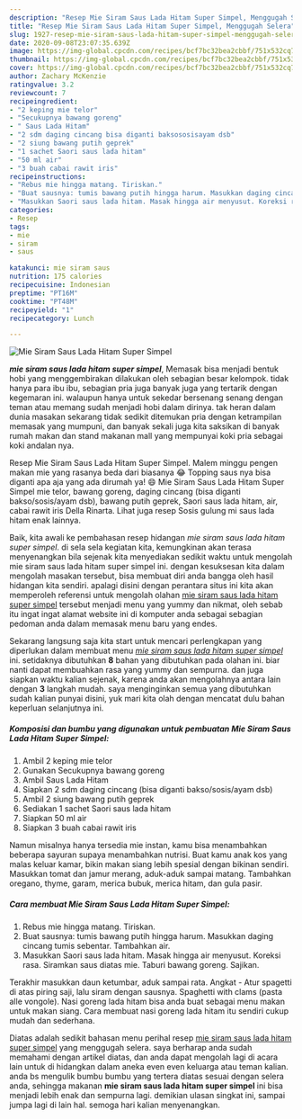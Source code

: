 ```yaml
---
description: "Resep Mie Siram Saus Lada Hitam Super Simpel, Menggugah Selera"
title: "Resep Mie Siram Saus Lada Hitam Super Simpel, Menggugah Selera"
slug: 1927-resep-mie-siram-saus-lada-hitam-super-simpel-menggugah-selera
date: 2020-09-08T23:07:35.639Z
image: https://img-global.cpcdn.com/recipes/bcf7bc32bea2cbbf/751x532cq70/mie-siram-saus-lada-hitam-super-simpel-foto-resep-utama.jpg
thumbnail: https://img-global.cpcdn.com/recipes/bcf7bc32bea2cbbf/751x532cq70/mie-siram-saus-lada-hitam-super-simpel-foto-resep-utama.jpg
cover: https://img-global.cpcdn.com/recipes/bcf7bc32bea2cbbf/751x532cq70/mie-siram-saus-lada-hitam-super-simpel-foto-resep-utama.jpg
author: Zachary McKenzie
ratingvalue: 3.2
reviewcount: 7
recipeingredient:
- "2 keping mie telor"
- "Secukupnya bawang goreng"
- " Saus Lada Hitam"
- "2 sdm daging cincang bisa diganti baksososisayam dsb"
- "2 siung bawang putih geprek"
- "1 sachet Saori saus lada hitam"
- "50 ml air"
- "3 buah cabai rawit iris"
recipeinstructions:
- "Rebus mie hingga matang. Tiriskan."
- "Buat sausnya: tumis bawang putih hingga harum. Masukkan daging cincang tumis sebentar. Tambahkan air."
- "Masukkan Saori saus lada hitam. Masak hingga air menyusut. Koreksi rasa. Siramkan saus diatas mie. Taburi bawang goreng. Sajikan."
categories:
- Resep
tags:
- mie
- siram
- saus

katakunci: mie siram saus 
nutrition: 175 calories
recipecuisine: Indonesian
preptime: "PT16M"
cooktime: "PT48M"
recipeyield: "1"
recipecategory: Lunch

---
```



![Mie Siram Saus Lada Hitam Super Simpel](https://img-global.cpcdn.com/recipes/bcf7bc32bea2cbbf/751x532cq70/mie-siram-saus-lada-hitam-super-simpel-foto-resep-utama.jpg)

<b><i>mie siram saus lada hitam super simpel</i></b>, Memasak bisa menjadi bentuk hobi yang menggembirakan dilakukan oleh sebagian besar kelompok. tidak hanya para ibu ibu, sebagian pria juga banyak juga yang tertarik dengan kegemaran ini. walaupun hanya untuk sekedar bersenang senang dengan teman atau memang sudah menjadi hobi dalam dirinya. tak heran dalam dunia masakan sekarang tidak sedikit ditemukan pria dengan ketrampilan memasak yang mumpuni, dan banyak sekali juga kita saksikan di banyak rumah makan dan stand makanan mall yang mempunyai koki pria sebagai koki andalan nya.

Resep Mie Siram Saus Lada Hitam Super Simpel. Malem minggu pengen makan mie yang rasanya beda dari biasanya 😂 Topping saus nya bisa diganti apa aja yang ada dirumah ya! 😄 Mie Siram Saus Lada Hitam Super Simpel mie telor, bawang goreng, daging cincang (bisa diganti bakso/sosis/ayam dsb), bawang putih geprek, Saori saus lada hitam, air, cabai rawit iris Della Rinarta. Lihat juga resep Sosis gulung mi saus lada hitam enak lainnya.

Baik, kita awali ke pembahasan resep hidangan <i>mie siram saus lada hitam super simpel</i>. di sela sela kegiatan kita, kemungkinan akan terasa menyenangkan bila sejenak kita menyediakan sedikit waktu untuk mengolah mie siram saus lada hitam super simpel ini. dengan kesuksesan kita dalam mengolah masakan tersebut, bisa membuat diri anda bangga oleh hasil hidangan kita sendiri. apalagi disini dengan perantara situs ini kita akan memperoleh referensi untuk mengolah olahan <u>mie siram saus lada hitam super simpel</u> tersebut menjadi menu yang yummy dan nikmat, oleh sebab itu ingat ingat alamat website ini di komputer anda sebagai sebagian pedoman anda dalam memasak menu baru yang endes.


Sekarang langsung saja kita start untuk mencari perlengkapan yang diperlukan dalam membuat menu <u><i>mie siram saus lada hitam super simpel</i></u> ini. setidaknya dibutuhkan <b>8</b> bahan yang dibutuhkan pada olahan ini. biar nanti dapat membuahkan rasa yang yummy dan sempurna. dan juga siapkan waktu kalian sejenak, karena anda akan mengolahnya antara lain dengan <b>3</b> langkah mudah. saya menginginkan semua yang dibutuhkan sudah kalian punyai disini, yuk mari kita olah dengan mencatat dulu bahan keperluan selanjutnya ini.

<!--inarticleads1-->

##### Komposisi dan bumbu yang digunakan untuk pembuatan Mie Siram Saus Lada Hitam Super Simpel:

1. Ambil 2 keping mie telor
1. Gunakan Secukupnya bawang goreng
1. Ambil  Saus Lada Hitam
1. Siapkan 2 sdm daging cincang (bisa diganti bakso/sosis/ayam dsb)
1. Ambil 2 siung bawang putih geprek
1. Sediakan 1 sachet Saori saus lada hitam
1. Siapkan 50 ml air
1. Siapkan 3 buah cabai rawit iris


Namun misalnya hanya tersedia mie instan, kamu bisa menambahkan beberapa sayuran supaya menambahkan nutrisi. Buat kamu anak kos yang malas keluar kamar, bikin makan siang lebih spesial dengan bikinan sendiri. Masukkan tomat dan jamur merang, aduk-aduk sampai matang. Tambahkan oregano, thyme, garam, merica bubuk, merica hitam, dan gula pasir. 

<!--inarticleads2-->

##### Cara membuat Mie Siram Saus Lada Hitam Super Simpel:

1. Rebus mie hingga matang. Tiriskan.
1. Buat sausnya: tumis bawang putih hingga harum. Masukkan daging cincang tumis sebentar. Tambahkan air.
1. Masukkan Saori saus lada hitam. Masak hingga air menyusut. Koreksi rasa. Siramkan saus diatas mie. Taburi bawang goreng. Sajikan.


Terakhir masukkan daun ketumbar, aduk sampai rata. Angkat - Atur spagetti di atas piring saji, lalu siram dengan sausnya. Spaghetti with clams (pasta alle vongole). Nasi goreng lada hitam bisa anda buat sebagai menu makan untuk makan siang. Cara membuat nasi goreng lada hitam itu sendiri cukup mudah dan sederhana. 

Diatas adalah sedikit bahasan menu perihal resep <u>mie siram saus lada hitam super simpel</u> yang menggugah selera. saya berharap anda sudah memahami dengan artikel diatas, dan anda dapat mengolah lagi di acara lain untuk di hidangkan dalam aneka even even keluarga atau teman kalian. anda bs mengulik bumbu bumbu yang tertera diatas sesuai dengan selera anda, sehingga makanan <b>mie siram saus lada hitam super simpel</b> ini bisa menjadi lebih enak dan sempurna lagi. demikian ulasan singkat ini, sampai jumpa lagi di lain hal. semoga hari kalian menyenangkan.
